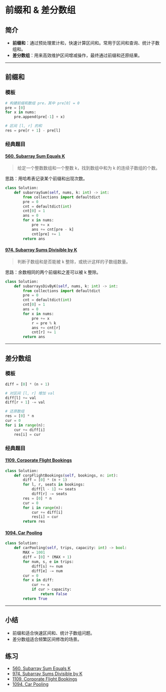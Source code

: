 # 前缀和 & 差分数组

## 简介

- **前缀和**：通过预处理累计和，快速计算区间和。常用于区间和查询、统计子数组和。  
- **差分数组**：用来高效维护区间增减操作，最终通过前缀和还原结果。

---

## 前缀和

### 模板

```python
# 构建前缀和数组 pre，其中 pre[0] = 0
pre = [0]
for x in nums:
    pre.append(pre[-1] + x)

# 区间 [l, r] 的和
res = pre[r + 1] - pre[l]
```

### 经典题目

#### [560. Subarray Sum Equals K](https://leetcode-cn.com/problems/subarray-sum-equals-k/)

> 给定一个整数数组和一个整数 k，找到数组中和为 k 的连续子数组的个数。

思路：用哈希表记录某个前缀和出现次数。

```python
class Solution:
    def subarraySum(self, nums, k: int) -> int:
        from collections import defaultdict
        pre = 0
        cnt = defaultdict(int)
        cnt[0] = 1
        ans = 0
        for x in nums:
            pre += x
            ans += cnt[pre - k]
            cnt[pre] += 1
        return ans
```

#### [974. Subarray Sums Divisible by K](https://leetcode-cn.com/problems/subarray-sums-divisible-by-k/)

> 判断子数组和是否能被 k 整除，或统计这样的子数组数量。

思路：余数相同的两个前缀和之差可以被 k 整除。

```python
class Solution:
    def subarraysDivByK(self, nums, k: int) -> int:
        from collections import defaultdict
        pre = 0
        cnt = defaultdict(int)
        cnt[0] = 1
        ans = 0
        for x in nums:
            pre += x
            r = pre % k
            ans += cnt[r]
            cnt[r] += 1
        return ans
```

---

## 差分数组

### 模板

```python
diff = [0] * (n + 1)

# 对区间 [l, r] 增加 val
diff[l] += val
diff[r + 1] -= val

# 还原数组
res = [0] * n
cur = 0
for i in range(n):
    cur += diff[i]
    res[i] = cur
```

### 经典题目

#### [1109. Corporate Flight Bookings](https://leetcode-cn.com/problems/corporate-flight-bookings/)

```python
class Solution:
    def corpFlightBookings(self, bookings, n: int):
        diff = [0] * (n + 1)
        for l, r, seats in bookings:
            diff[l - 1] += seats
            diff[r] -= seats
        res = [0] * n
        cur = 0
        for i in range(n):
            cur += diff[i]
            res[i] = cur
        return res
```

#### [1094. Car Pooling](https://leetcode-cn.com/problems/car-pooling/)

```python
class Solution:
    def carPooling(self, trips, capacity: int) -> bool:
        MAX = 1001
        diff = [0] * (MAX + 1)
        for num, s, e in trips:
            diff[s] += num
            diff[e] -= num
        cur = 0
        for x in diff:
            cur += x
            if cur > capacity:
                return False
        return True
```

---

## 小结

- 前缀和适合快速区间和、统计子数组问题。  
- 差分数组适合频繁区间修改的场景。

## 练习

- [560. Subarray Sum Equals K](https://leetcode-cn.com/problems/subarray-sum-equals-k/)  
- [974. Subarray Sums Divisible by K](https://leetcode-cn.com/problems/subarray-sums-divisible-by-k/)  
- [1109. Corporate Flight Bookings](https://leetcode-cn.com/problems/corporate-flight-bookings/)  
- [1094. Car Pooling](https://leetcode-cn.com/problems/car-pooling/)

